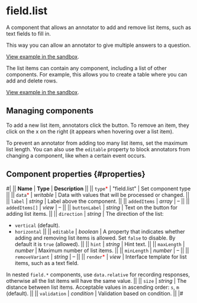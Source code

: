 # field.list

A component that allows an annotator to add and remove list items, such as text fields to fill in.

This way you can allow an annotator to give multiple answers to a question.

[View example in the sandbox](https://clck.ru/asSUJ).

The list items can contain any component, including a list of other components. For example, this allows you to create a table where you can add and delete rows.

[View example in the sandbox](https://clck.ru/asSUq).

## Managing components

To add a new list item, annotators click the button. To remove an item, they click on the x on the right (it appears when hovering over a list item).

To prevent an annotator from adding too many list items, set the maximum list length. You can also use the `editable` property to block annotators from changing a component, like when a certain event occurs.

## Component properties {#properties}

#|
|| **Name** | **Type** | **Description** ||
|| `type`<span style="color: red">\*</span> | "field.list" | Set component type ||
|| `data`<span style="color: red">\*</span> | _writable_ | Data with values that will be processed or changed. ||
|| `label` | _string_ | Label above the component. ||
|| `addedItems` | _array_ | – ||
|| `addedItems[]` | _view_ | – ||
|| `buttonLabel` | _string_ | Text on the button for adding list items. ||
|| `direction` | _string_ | The direction of the list:

- `vertical` (default).
- `horizontal` ||
  || `editable` | _boolean_ | A property that indicates whether adding and removing list items is allowed. Set `false` to disable. By default it is `true` (allowed). ||
  || `hint` | _string_ | Hint text. ||
  || `maxLength` | _number_ | Maximum number of list items. ||
  || `minLength` | _number_ | – ||
  || `removeVariant` | _string_ | – ||
  || `render`<span style="color: red">\*</span> | _view_ | Interface template for list items, such as a text field.

In nested `field.*` components, use `data.relative` for recording responses, otherwise all the list items will have the same value. ||
|| `size` | _string_ | The distance between list items. Acceptable values in ascending order: `s`, `m` (default). ||
|| `validation` | _condition_ | Validation based on condition. ||
|#
